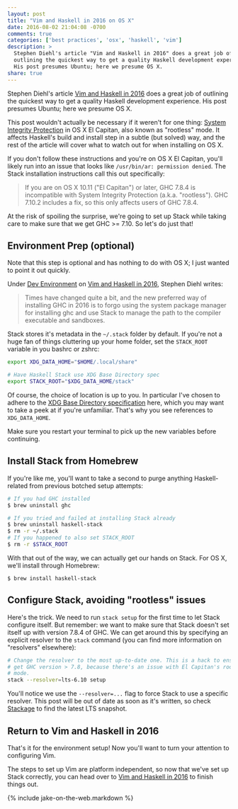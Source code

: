 ```yaml
---
layout: post
title: "Vim and Haskell in 2016 on OS X"
date: 2016-08-02 21:04:08 -0700
comments: true
categories: ['best practices', 'osx', 'haskell', 'vim']
description: >
  Stephen Diehl's article "Vim and Haskell in 2016" does a great job of
  outlining the quickest way to get a quality Haskell development experience.
  His post presumes Ubuntu; here we presume OS X.
share: true
---
```


Stephen Diehl's article [Vim and Haskell in 2016][vim-and-haskell] does a great
job of outlining the quickest way to get a quality Haskell development
experience. His post presumes Ubuntu; here we presume OS X.

<!-- more -->

This post wouldn't actually be necessary if it weren't for one thing: [System
Integrity Protection][rootless] in OS X El Capitan, also known as "rootless"
mode. It affects Haskell's build and install step in a subtle (but solved) way,
and the rest of the article will cover what to watch out for when installing on
OS X.

If you don't follow these instructions and you're on OS X El Capitan, you'll
likely run into an issue that looks like `/usr/bin/ar: permission denied`. The
Stack installation instructions call this out specifically:

> If you are on OS X 10.11 ("El Capitan") or later, GHC 7.8.4 is incompatible
> with System Integrity Protection (a.k.a. "rootless"). GHC 7.10.2 includes a
> fix, so this only affects users of GHC 7.8.4.

At the risk of spoiling the surprise, we're going to set up Stack while taking
care to make sure that we get GHC >= 7.10. So let's do just that!


## Environment Prep (optional)

Note that this step is optional and has nothing to do with OS X; I just wanted
to point it out quickly.

Under [Dev Environment][dev-environment] on [Vim and Haskell in
2016][vim-and-haskell], Stephen Diehl writes:

> Times have changed quite a bit, and the new preferred way of installing GHC in
> 2016 is to forgo using the system package manager for installing ghc and use
> Stack to manage the path to the compiler executable and sandboxes.

Stack stores it's metadata in the `~/.stack` folder by default. If you're not a
huge fan of things cluttering up your home folder, set the `STACK_ROOT` variable
in you bashrc or zshrc:

```bash Set STACK_ROOT to avoid clutter
export XDG_DATA_HOME="$HOME/.local/share"

# Have Haskell Stack use XDG Base Directory spec
export STACK_ROOT="$XDG_DATA_HOME/stack"
```

Of course, the choice of location is up to you. In particular I've chosen to
adhere to the [XDG Base Directory specification][xdg] here, which you may want
to take a peek at if you're unfamiliar. That's why you see references to
`XDG_DATA_HOME`.

Make sure you restart your terminal to pick up the new variables before
continuing.


## Install Stack from Homebrew

If you're like me, you'll want to take a second to purge anything
Haskell-related from previous botched setup attempts:

```bash Wipe the slate clean
# If you had GHC installed
$ brew uninstall ghc

# If you tried and failed at installing Stack already
$ brew uninstall haskell-stack
$ rm -r ~/.stack
# If you happened to also set STACK_ROOT
$ rm -r $STACK_ROOT
```

With that out of the way, we can actually get our hands on Stack. For OS X,
we'll install through Homebrew:

```console Install Stack
$ brew install haskell-stack
```


## Configure Stack, avoiding "rootless" issues

Here's the trick. We need to run `stack setup` for the first time to let Stack
configure itself. But remember: we want to make sure that Stack doesn't set
itself up with version 7.8.4 of GHC. We can get around this by specifying an
explicit resolver to the `stack` command (you can find more information on
"resolvers" elsewhere):

```bash Side-step rootless issue in setup
# Change the resolver to the most up-to-date one. This is a hack to ensure that
# get GHC version > 7.8, because there's an issue with El Capitan's rootless
# mode.
stack --resolver=lts-6.10 setup
```

You'll notice we use the `--resolver=...` flag to force Stack to use a specific
resolver. This post will be out of date as soon as it's written, so check
[Stackage][snapshots] to find the latest LTS snapshot.


## Return to Vim and Haskell in 2016

That's it for the environment setup! Now you'll want to turn your attention to
configuring Vim.

The steps to set up Vim are platform independent, so now that we've set up Stack
correctly, you can head over to [Vim and Haskell in 2016][vim-and-haskell] to
finish things out.


{% include jake-on-the-web.markdown %}


[vim-and-haskell]: http://www.stephendiehl.com/posts/vim_2016.html
[dev-environment]: http://www.stephendiehl.com/posts/vim_2016.html#dev-environment
[rootless]: https://support.apple.com/en-us/HT204899
[xdg]: https://wiki.archlinux.org/index.php/XDG_Base_Directory_support
[snapshots]: https://www.stackage.org/snapshots
